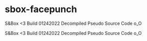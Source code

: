 # sbox-facepunch
S&amp;Box &lt;3 Build 01242022 Decompiled Pseudo Source Code o_O

S&Box <3 Build 01242022 Decompiled Pseudo Source Code o_O

